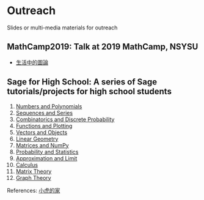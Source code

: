 # Outreach
Slides or multi-media materials for outreach

## MathCamp2019: Talk at 2019 MathCamp, NSYSU
- [生活中的圖論](MathCamp2019/MathCamp2019.ipynb)

## Sage for High School:  A series of Sage tutorials/projects for high school students
1. [Numbers and Polynomials](Sage4HS/Numbers-and-Polynomials.ipynb)
2. [Sequences and Series](Sage4HS/Sequences-and-Series.ipynb)
3. [Combinatorics and Discrete Probability](Sage4HS/Combinatorics-and-Discrete-Probability.ipynb)
4. [Functions and Plotting](Sage4HS/Functions-and-Plotting.ipynb)
5. [Vectors and Objects](Sage4HS/Vectors-and-Objects.ipynb)
6. [Linear Geometry](Sage4HS/Linear-Geometry.ipynb)
7. [Matrices and NumPy](Sage4HS/Matrices-and-NumPy.ipynb)
8. [Probability and Statistics](Sage4HS/Probability-and-Statistics.ipynb)
9. [Approximation and Limit](Sage4HS/Approximation-and-Limit.ipynb)
10. [Calculus](Sage4HS/Calculus.ipynb)
11. [Matrix Theory](Sage4HS/Matrix-Theory.ipynb) 
12. [Graph Theory](Sage4HS/Graph-Theory.ipynb)

References: [小虎的家](https://sites.google.com/view/smallhuu/%E6%95%99%E5%AD%B8%E8%B3%87%E6%96%99)